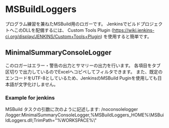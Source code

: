 # MSBuildLoggers

プログラム練習を兼ねたMSBuild用のロガーです。
JenkinsでビルドプロジェクトへこのDLLを配備するには、
Custom Tools Plugin (https://wiki.jenkins-ci.org/display/JENKINS/Custom+Tools+Plugin) を使用すると簡単です。

## MinimalSummaryConsoleLogger

このロガーはエラー・警告の出力とサマリーの出力を行います。
各項目をタブ区切りで出力しているのでExcelへコピペしてフィルタできます。
また、既定のエンコードをUTF-8としているため、JenkinsのMSBuild Puginを使用しても日本語が文字化けしません。

### Example for jenkins

MSBuild タスクの引数に次のように記述します:
/noconsolelogger /logger:MinimalSummaryConsoleLogger,%MSBuildLoggers_HOME%\MSBuildLoggers.dll;TrimPath="%WORKSPACE%\\"